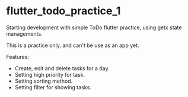 # flutter_todo_practice_1
Starting development with simple ToDo flutter practice, using getx state managements.

This is a practice only, and can't be use as an app yet.

Features:
* Create, edit and delete tasks for a day.
* Setting high priority for task.
* Setting sorting method.
* Setting filter for showing tasks.
